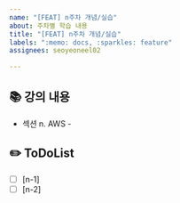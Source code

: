 ```yaml
---
name: "[FEAT] n주차 개념/실습"
about: 주차별 학습 내용
title: "[FEAT] n주차 개념/실습"
labels: ":memo: docs, :sparkles: feature"
assignees: seoyeoneel02

---
```


## 📚 강의 내용
- 섹션 n. AWS - 


## ✏️ ToDoList
- [ ] [n-1] 
- [ ] [n-2]
